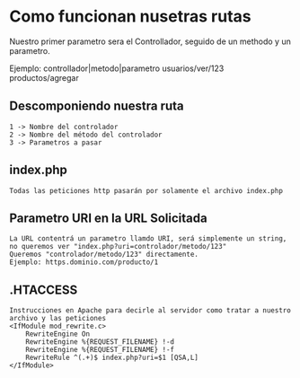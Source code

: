 # Como funcionan nusetras rutas
Nuestro primer parametro sera el Controllador, seguido de un methodo y un parametro.

Ejemplo:
    controllador|metodo|parametro
    usuarios/ver/123
    productos/agregar

## Descomponiendo nuestra ruta
    1 -> Nombre del controlador
    2 -> Nombre del método del controlador
    3 -> Parametros a pasar

## index.php
    Todas las peticiones http pasarán por solamente el archivo index.php

## Parametro URI en la URL Solicitada
    La URL contentrá un parametro llamdo URI, será simplemente un string, no queremos ver "index.php?uri=controlador/metodo/123"
    Queremos "controlador/metodo/123" directamente.
    Ejemplo: https.dominio.com/producto/1

## .HTACCESS
    Instrucciones en Apache para decirle al servidor como tratar a nuestro archivo y las peticiones
    <IfModule mod_rewrite.c>
        RewriteEngine On
        RewriteEngine %{REQUEST_FILENAME} !-d
        RewriteEngine %{REQUEST_FILENAME} !-f
        RewriteRule ^(.+)$ index.php?uri=$1 [QSA,L]
    </IfModule>
